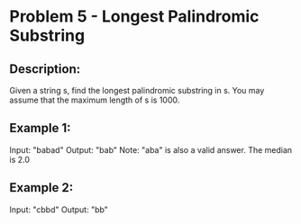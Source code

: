 # Problem 5 - Longest Palindromic Substring

## Description:
Given a string s, find the longest palindromic substring in s. You may assume that the maximum length of s is 1000.

## Example 1:
Input: "babad"
Output: "bab"
Note: "aba" is also a valid answer.
The median is 2.0

## Example 2:
Input: "cbbd"
Output: "bb"